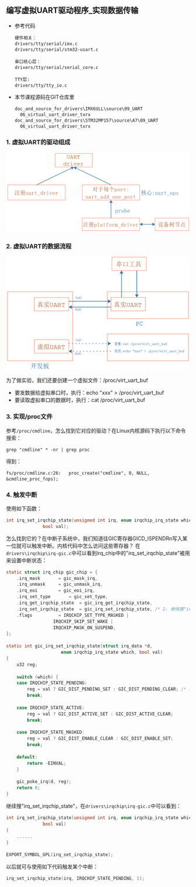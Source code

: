 ## 编写虚拟UART驱动程序\_实现数据传输

* 参考代码

  ```shell
  硬件相关：
  drivers/tty/serial/imx.c
  drivers/tty/serial/stm32-usart.c
  
  串口核心层：
  drivers/tty/serial/serial_core.c
  
  TTY层:
  drivers/tty/tty_io.c
  ```

  

* 本节课程源码在GIT仓库里

  ```shell
  doc_and_source_for_drivers\IMX6ULL\source\09_UART
  	06_virtual_uart_driver_txrx
  doc_and_source_for_drivers\STM32MP157\source\A7\09_UART
  	06_virtual_uart_driver_txrx
  ```
  
  

### 1. 虚拟UART的驱动组成

![image-20210730142813809](pic/09_UART/39_uart_driver.png)



### 2. 虚拟UART的数据流程

![image-20210730150445225](pic/09_UART/40_virtual_uart.png)

为了做实验，我们还要创建一个虚拟文件：/proc/virt_uart_buf

* 要发数据给虚拟串口时，执行：echo "xxx" > /proc/virt_uart_buf
* 要读取虚拟串口的数据时，执行：cat /proc/virt_uart_buf



### 3. 实现/proc文件

参考`/proc/cmdline`，怎么找到它对应的驱动？在Linux内核源码下执行以下命令搜索：

```shell
grep "cmdline" * -nr | grep proc
```

得到：

```shell
fs/proc/cmdline.c:26:   proc_create("cmdline", 0, NULL, &cmdline_proc_fops);
```



### 4. 触发中断

使用如下函数：

```c
int irq_set_irqchip_state(unsigned int irq, enum irqchip_irq_state which,
			  bool val);
```

怎么找到它的？在中断子系统中，我们知道往GIC寄存器GICD_ISPENDRn写入某一位就可以触发中断。内核代码中怎么访问这些寄存器？
在`drivers\irqchip\irq-gic.c`中可以看到irq_chip中的"irq_set_irqchip_state"被用来设置中断状态：

```c
static struct irq_chip gic_chip = {
	.irq_mask		= gic_mask_irq,
	.irq_unmask		= gic_unmask_irq,
	.irq_eoi		= gic_eoi_irq,
	.irq_set_type		= gic_set_type,
	.irq_get_irqchip_state	= gic_irq_get_irqchip_state,
	.irq_set_irqchip_state	= gic_irq_set_irqchip_state, /* 2. 继续搜"irq_set_irqchip_state" */
	.flags			= IRQCHIP_SET_TYPE_MASKED |
				  IRQCHIP_SKIP_SET_WAKE |
				  IRQCHIP_MASK_ON_SUSPEND,
};

static int gic_irq_set_irqchip_state(struct irq_data *d,
				     enum irqchip_irq_state which, bool val)
{
	u32 reg;

	switch (which) {
	case IRQCHIP_STATE_PENDING:
		reg = val ? GIC_DIST_PENDING_SET : GIC_DIST_PENDING_CLEAR; /* 1. 找到寄存器 */
		break;

	case IRQCHIP_STATE_ACTIVE:
		reg = val ? GIC_DIST_ACTIVE_SET : GIC_DIST_ACTIVE_CLEAR;
		break;

	case IRQCHIP_STATE_MASKED:
		reg = val ? GIC_DIST_ENABLE_CLEAR : GIC_DIST_ENABLE_SET;
		break;

	default:
		return -EINVAL;
	}

	gic_poke_irq(d, reg);
	return 0;
}
```



继续搜"irq_set_irqchip_state"，在`drivers\irqchip\irq-gic.c`中可以看到：

```c
int irq_set_irqchip_state(unsigned int irq, enum irqchip_irq_state which,
			  bool val)
{
    ......
}

EXPORT_SYMBOL_GPL(irq_set_irqchip_state);
```



以后就可与使用如下代码触发某个中断：

```c
irq_set_irqchip_state(irq, IRQCHIP_STATE_PENDING, 1);
```


